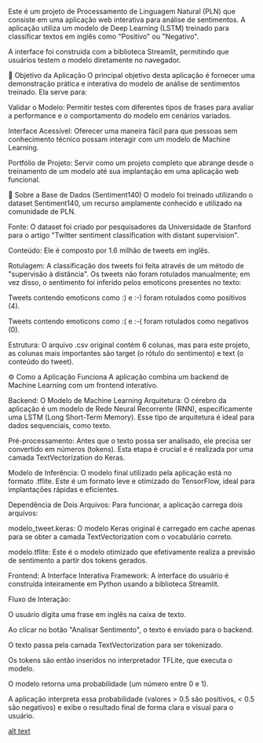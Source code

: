 
Este é um projeto de Processamento de Linguagem Natural (PLN) que consiste em uma aplicação web interativa para análise de sentimentos. A aplicação utiliza um modelo de Deep Learning (LSTM) treinado para classificar textos em inglês como "Positivo" ou "Negativo".

A interface foi construída com a biblioteca Streamlit, permitindo que usuários testem o modelo diretamente no navegador.

🎯 Objetivo da Aplicação
O principal objetivo desta aplicação é fornecer uma demonstração prática e interativa do modelo de análise de sentimentos treinado. Ela serve para:

Validar o Modelo: Permitir testes com diferentes tipos de frases para avaliar a performance e o comportamento do modelo em cenários variados.

Interface Acessível: Oferecer uma maneira fácil para que pessoas sem conhecimento técnico possam interagir com um modelo de Machine Learning.

Portfólio de Projeto: Servir como um projeto completo que abrange desde o treinamento de um modelo até sua implantação em uma aplicação web funcional.

💾 Sobre a Base de Dados (Sentiment140)
O modelo foi treinado utilizando o dataset Sentiment140, um recurso amplamente conhecido e utilizado na comunidade de PLN.

Fonte: O dataset foi criado por pesquisadores da Universidade de Stanford para o artigo "Twitter sentiment classification with distant supervision".

Conteúdo: Ele é composto por 1.6 milhão de tweets em inglês.

Rotulagem: A classificação dos tweets foi feita através de um método de "supervisão à distância". Os tweets não foram rotulados manualmente; em vez disso, o sentimento foi inferido pelos emoticons presentes no texto:

Tweets contendo emoticons como :) e :-) foram rotulados como positivos (4).

Tweets contendo emoticons como :( e :-( foram rotulados como negativos (0).

Estrutura: O arquivo .csv original contém 6 colunas, mas para este projeto, as colunas mais importantes são target (o rótulo do sentimento) e text (o conteúdo do tweet).

⚙️ Como a Aplicação Funciona
A aplicação combina um backend de Machine Learning com um frontend interativo.

Backend: O Modelo de Machine Learning
Arquitetura: O cérebro da aplicação é um modelo de Rede Neural Recorrente (RNN), especificamente uma LSTM (Long Short-Term Memory). Esse tipo de arquitetura é ideal para dados sequenciais, como texto.

Pré-processamento: Antes que o texto possa ser analisado, ele precisa ser convertido em números (tokens). Esta etapa é crucial e é realizada por uma camada TextVectorization do Keras.

Modelo de Inferência: O modelo final utilizado pela aplicação está no formato .tflite. Este é um formato leve e otimizado do TensorFlow, ideal para implantações rápidas e eficientes.

Dependência de Dois Arquivos: Para funcionar, a aplicação carrega dois arquivos:

modelo_tweet.keras: O modelo Keras original é carregado em cache apenas para se obter a camada TextVectorization com o vocabulário correto.

modelo.tflite: Este é o modelo otimizado que efetivamente realiza a previsão de sentimento a partir dos tokens gerados.

Frontend: A Interface Interativa
Framework: A interface do usuário é construída inteiramente em Python usando a biblioteca Streamlit.

Fluxo de Interação:

O usuário digita uma frase em inglês na caixa de texto.

Ao clicar no botão "Analisar Sentimento", o texto é enviado para o backend.

O texto passa pela camada TextVectorization para ser tokenizado.

Os tokens são então inseridos no interpretador TFLite, que executa o modelo.

O modelo retorna uma probabilidade (um número entre 0 e 1).

A aplicação interpreta essa probabilidade (valores > 0.5 são positivos, < 0.5 são negativos) e exibe o resultado final de forma clara e visual para o usuário.



[alt text](image.png)